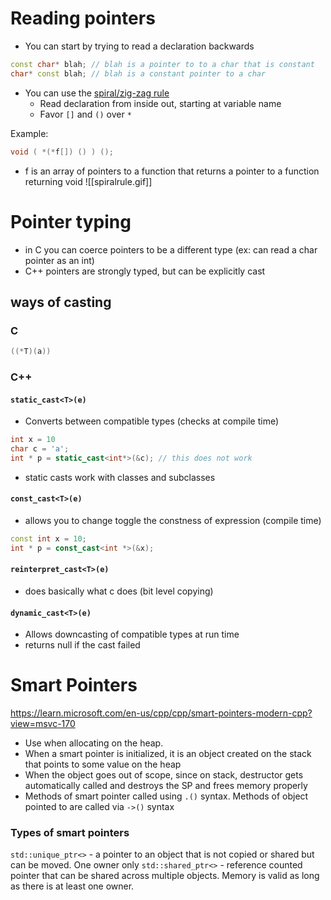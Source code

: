 # Reading pointers
- You can start by trying to read a declaration backwards
```c++
const char* blah; // blah is a pointer to to a char that is constant
char* const blah; // blah is a constant pointer to a char
```

- You can use the [spiral/zig-zag rule](https://stackoverflow.com/a/34560439)
	- Read declaration from inside out, starting at variable name
	- Favor `[]` and `()` over `*`

Example:
```c++
void ( *(*f[]) () ) ();  
```
- f is an array of pointers to a function that returns a pointer to a function returning void
![[spiralrule.gif]]

# Pointer typing
- in C you can coerce pointers to be a different type (ex: can read a char pointer as an int)
- C++ pointers are strongly typed, but can be explicitly cast

## ways of casting
### C
```c
((*T)(a))
```
### C++
#### `static_cast<T>(e)`
- Converts between compatible types (checks at compile time)
```c++
int x = 10
char c = 'a';
int * p = static_cast<int*>(&c); // this does not work
```
- static casts work with classes and subclasses
#### `const_cast<T>(e)`
- allows you to change toggle the constness of expression (compile time)
```c++
const int x = 10;
int * p = const_cast<int *>(&x);
```
#### `reinterpret_cast<T>(e)`
- does basically what c does (bit level copying)
#### `dynamic_cast<T>(e)`
- Allows downcasting of compatible types at run time
- returns null if the cast failed


# Smart Pointers
https://learn.microsoft.com/en-us/cpp/cpp/smart-pointers-modern-cpp?view=msvc-170
- Use when allocating on the heap.
- When a smart pointer is initialized, it is an object created on the stack that points to some value on the heap
- When the object goes out of scope, since on stack, destructor gets automatically called and destroys the SP and frees memory properly
- Methods of smart pointer called using `.()` syntax. Methods of object pointed to are called via `->()` syntax

### Types of smart pointers
`std::unique_ptr<>` - a pointer to an object that is not copied or shared but can be moved. One owner only
`std::shared_ptr<>` - reference counted pointer that can be shared across multiple objects. Memory is valid as long as there is at least one owner.